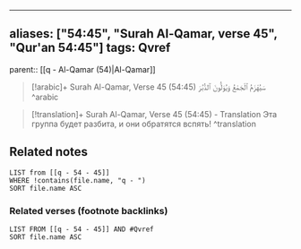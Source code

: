 
---
aliases: ["54:45", "Surah Al-Qamar, verse 45", "Qur'an 54:45"]
tags: Qvref
---

parent:: [[q - Al-Qamar (54)|Al-Qamar]]

> [!arabic]+ Surah Al-Qamar, Verse 45 (54:45)
> <span class="quran-arabic">سَيُهْزَمُ ٱلْجَمْعُ وَيُوَلُّونَ ٱلدُّبُرَ</span>
^arabic

> [!translation]+ Surah Al-Qamar, Verse 45 (54:45) - Translation
> Эта группа будет разбита, и они обратятся вспять!
^translation



## Related notes
```dataview
LIST from [[q - 54 - 45]]
WHERE !contains(file.name, "q - ")
SORT file.name ASC
```

### Related verses (footnote backlinks)
```dataview
LIST FROM [[q - 54 - 45]] AND #Qvref
SORT file.name ASC
```

